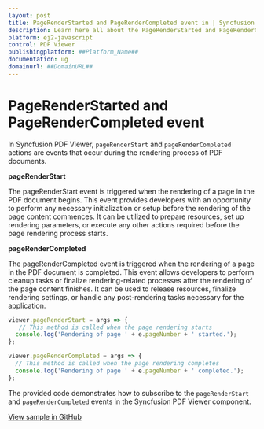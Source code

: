 ```yaml
---
layout: post
title: PageRenderStarted and PageRenderCompleted event in | Syncfusion
description: Learn here all about the PageRenderStarted and PageRenderCompleted event in Syncfusion Javascript PDF Viewer component of Syncfusion Essential JS 2 and more.
platform: ej2-javascript
control: PDF Viewer
publishingplatform: ##Platform_Name##
documentation: ug
domainurl: ##DomainURL##
---
```


# PageRenderStarted and PageRenderCompleted event

In Syncfusion PDF Viewer, `pageRenderStart` and `pageRenderCompleted` actions are events that occur during the rendering process of PDF documents. 

**pageRenderStart** 

The pageRenderStart event is triggered when the rendering of a page in the PDF document begins. This event provides developers with an opportunity to perform any necessary initialization or setup before the rendering of the page content commences. It can be utilized to prepare resources, set up rendering parameters, or execute any other actions required before the page rendering process starts.

**pageRenderCompleted**

The pageRenderCompleted event is triggered when the rendering of a page in the PDF document is completed. This event allows developers to perform cleanup tasks or finalize rendering-related processes after the rendering of the page content finishes. It can be used to release resources, finalize rendering settings, or handle any post-rendering tasks necessary for the application.

```js
viewer.pageRenderStart = args => {
   // This method is called when the page rendering starts
  console.log('Rendering of page ' + e.pageNumber + ' started.');   
};

viewer.pageRenderCompleted = args => {
  // This method is called when the page rendering completes
  console.log('Rendering of page ' + e.pageNumber + ' completed.');
};
```

The provided code demonstrates how to subscribe to the `pageRenderStart` and `pageRenderCompleted` events in the Syncfusion PDF Viewer component. 

[View sample in GitHub]()